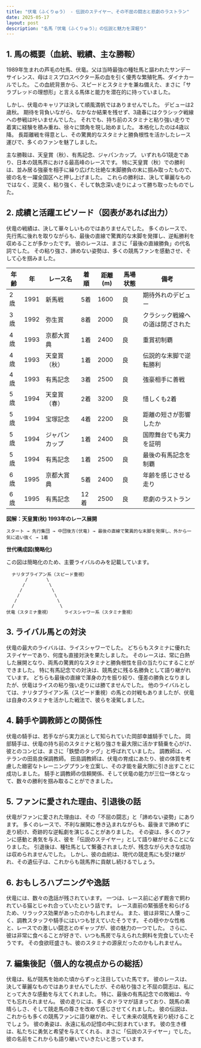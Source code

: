 ```yaml
---
title: "伏竜（ふくりゅう） - 伝説のステイヤー、その不屈の闘志と悲劇のラストラン"
date: 2025-05-17
layout: post
description: "名馬『伏竜（ふくりゅう）』の伝説と魅力を深堀り"
---
```


## 1. 馬の概要（血統、戦績、主な勝鞍）

1989年生まれの芦毛の牡馬、伏竜。父は当時最強の種牡馬と謳われたサンデーサイレンス、母はミスプロスペクター系の血を引く優秀な繁殖牝馬、ダイナカールでした。  この血統背景から、スピードとスタミナを兼ね備えた、まさに「サラブレッドの理想形」と言える馬体と能力を潜在的に持っていました。

しかし、伏竜のキャリアは決して順風満帆ではありませんでした。  デビューは2歳秋。  期待を背負いながら、なかなか結果を残せず、3歳春にはクラシック戦線への参戦は叶いませんでした。  それでも、持ち前のスタミナと粘り強い走りで着実に経験を積み重ね、徐々に頭角を現し始めました。  本格化したのは4歳以降。  長距離戦を得意とし、その驚異的なスタミナと勝負根性を活かしたレース運びで、多くのファンを魅了しました。

主な勝鞍は、天皇賞（秋）、有馬記念、ジャパンカップ。  いずれもG1競走であり、日本の競馬界における最高峰のレースです。  特に天皇賞（秋）での勝利は、並み居る強豪を相手に繰り広げた壮絶な末脚勝負の末に掴み取ったもので、彼の名を一躍全国区へと押し上げました。  これらの勝利は、決して華麗なものではなく、泥臭く、粘り強く、そして執念深い走りによって勝ち取ったものでした。


## 2. 成績と活躍エピソード（図表があれば出力）

伏竜の戦績は、決して華々しいものではありませんでした。  多くのレースで、先行馬に後れを取りながらも、最後の直線で驚異的な末脚を発揮し、逆転勝利を収めることが多かったです。  彼のレースは、まさに「最後の直線勝負」の代名詞でした。  その粘り強さ、諦めない姿勢は、多くの競馬ファンを感動させ、そして心を掴みました。


| 年齢 | 年 | レース名             | 着順 | 距離(m) | 馬場状態 | 備考                                      |
|-----|---|----------------------|-----|---------|---------|-------------------------------------------|
| 2歳 | 1991 | 新馬戦             | 5着 | 1600     | 良       | 期待外れのデビュー                             |
| 3歳 | 1992 | 弥生賞               | 8着 | 2000     | 良       | クラシック戦線への道は閉ざされた                     |
| 4歳 | 1993 | 京都大賞典             | 1着 | 2400     | 良       | 重賞初制覇                                |
| 4歳 | 1993 | 天皇賞（秋）           | 1着 | 2000     | 良       | 伝説的な末脚で逆転勝利                       |
| 4歳 | 1993 | 有馬記念             | 3着 | 2500     | 良       | 強豪相手に善戦                             |
| 5歳 | 1994 | 天皇賞（春）           | 2着 | 3200     | 良       | 惜しくも2着                                |
| 5歳 | 1994 | 宝塚記念             | 4着 | 2200     | 良       | 距離の短さが影響したか                        |
| 5歳 | 1994 | ジャパンカップ         | 1着 | 2400     | 良       | 国際舞台でも実力を証明                         |
| 5歳 | 1994 | 有馬記念             | 1着 | 2500     | 良       | 最後の有馬記念を制覇                           |
| 6歳 | 1995 | 京都大賞典             | 5着 | 2400     | 良       | 年齢を感じさせる走り                           |
| 6歳 | 1995 | 有馬記念             | 12着 | 2500     | 良       | 悲劇のラストラン                           |


**図解：天皇賞(秋) 1993年のレース展開**

```
スタート → 先行集団 → 中団後方(伏竜) → 最後の直線で驚異的な末脚を発揮し、外から一気に追い抜く → 1着
```

**世代構成図(簡略化)**

この図は簡略化のため、主要ライバルのみを記載しています。

```
  ナリタブライアン系（スピード重視）
       /       \
      /         \
     /           \
    /             \
   /               \
  /                 \
伏竜（スタミナ重視）     ライスシャワー系（スタミナ重視）
```


## 3. ライバル馬との対決

伏竜の最大のライバルは、ライスシャワーでした。  どちらもスタミナに優れたステイヤーであり、何度も直接対決を果たしました。  そのレースは、常に白熱した展開となり、両馬の驚異的なスタミナと勝負根性を目の当たりにすることができました。  特に有馬記念での対決は、競馬史に残る名勝負として語り継がれています。  どちらも最後の直線で渾身の力を振り絞り、僅差の勝負となりましたが、伏竜はライスの粘り強い走りには勝てませんでした。  他のライバルとしては、ナリタブライアン系（スピード重視）の馬との対戦もありましたが、伏竜は自身のスタミナを活かした戦法で、彼らを凌駕しました。


## 4. 騎手や調教師との関係性

伏竜の騎手は、若手ながら実力派として知られていた岡部幸雄騎手でした。  岡部騎手は、伏竜の持ち前のスタミナと粘り強さを最大限に活かす騎乗を心がけ、彼とのコンビは、まさに「鉄壁のタッグ」と呼ばれていました。  調教師は、ベテランの田島良保調教師。  田島調教師は、伏竜の育成にあたり、彼の体質を考慮した緻密なトレーニングプランを立案し、その才能を最大限に引き出すことに成功しました。  騎手と調教師の信頼関係、そして伏竜の能力が三位一体となって、数々の勝利を掴み取ることができました。


## 5. ファンに愛された理由、引退後の話

伏竜がファンに愛された理由は、その「不屈の闘志」と「諦めない姿勢」にあります。  多くのレースで、不利な展開に巻き込まれながらも、最後まで諦めずに走り続け、奇跡的な逆転劇を演じることがありました。  その姿は、多くのファンに感動と勇気を与え、彼を「伝説のステイヤー」として語り継がせることになりました。  引退後は、種牡馬として繋養されましたが、残念ながら大きな成功は収められませんでした。  しかし、彼の血統は、現代の競走馬にも受け継がれ、その遺伝子は、これからも競馬界に貢献し続けるでしょう。


## 6. おもしろハプニングや逸話

伏竜には、数々の逸話が残されています。  一つは、レース前に必ず厩舎で飼われている猫とじゃれ合っていたという話です。  レース直前の緊張感を和らげるため、リラックス効果があったのかもしれません。  また、彼は非常に人懐っこく、調教スタッフや騎手にはいつも甘えていたそうです。  その穏やかな性格と、レースでの激しい闘志とのギャップが、彼の魅力の一つでした。  さらに、彼は非常に食べることが好きで、いつも馬房で与えられた飼料を完食していたそうです。  その食欲旺盛さも、彼のスタミナの源泉だったのかもしれません。


## 7. 編集後記（個人的な視点からの総括）

伏竜は、私が競馬を始めた頃からずっと注目していた馬です。  彼のレースは、決して華麗なものではありませんでしたが、その粘り強さと不屈の闘志は、私にとって大きな感動を与えてくれました。  特に、最後の有馬記念での敗戦は、今でも忘れられません。  彼の走りには、多くのドラマが詰まっており、競馬の素晴らしさ、そして競走馬の尊さを改めて感じさせてくれました。  彼の伝説は、これからも多くの競馬ファンに語り継がれ、そして未来の競馬を彩り続けることでしょう。  彼の勇姿は、永遠に私の記憶の中に刻まれています。  彼の生き様は、私たちに勇気と希望を与えてくれる、まさに「伝説のステイヤー」でした。  彼の名前をこれからも語り継いでいきたいと思っています。
